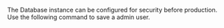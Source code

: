 The Database instance can be configured for security before production.
Use the following command to save a admin user.

